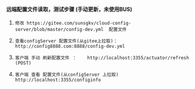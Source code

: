 ####  远端配置文件读取，测试步骤 (手动更新，未使用BUS)
1.     修改 https://gitee.com/sunsgkv/cloud-config-server/blob/master/config-dev.yml  配置文件
2.     查看configServer 配置文件(从gitee上拉取)：http://config8888.com:8888/config-dev.yml
3.     客户端 手动 刷新配置文件 ：    http://localhost:3355/actuator/refresh (POST)
4.     客户端 查看 配置文件(从configServer 上拉取)    http://localhost:3355/configinfo
